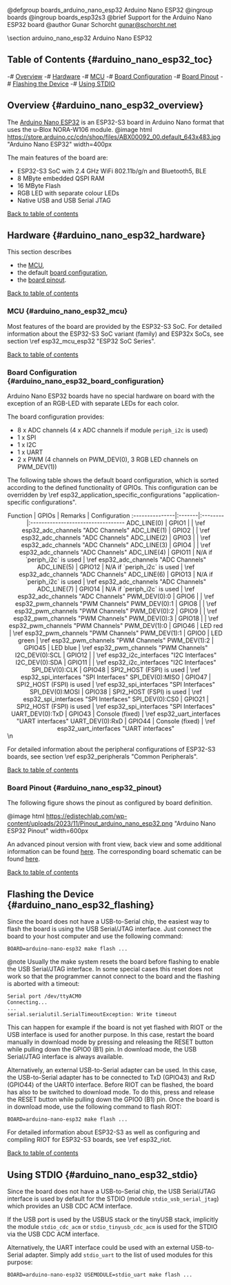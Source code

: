 <!--
SPDX-FileCopyrightText: 2025 Gunar Schorcht
SPDX-License-Identifier: LGPL-2.1-only
-->

@defgroup   boards_arduino_nano_esp32 Arduino Nano ESP32
@ingroup    boards
@ingroup    boards_esp32s3
@brief      Support for the Arduino Nano ESP32 board
@author     Gunar Schorcht <gunar@schorcht.net>

\section arduino_nano_esp32 Arduino Nano ESP32

## Table of Contents {#arduino_nano_esp32_toc}

-# [Overview](#arduino_nano_esp32_overview)
-# [Hardware](#arduino_nano_esp32_hardware)
    -# [MCU](#arduino_nano_esp32_mcu)
    -# [Board Configuration](#arduino_nano_esp32_board_configuration)
    -# [Board Pinout](#arduino_nano_esp32_pinout)
-# [Flashing the Device](#arduino_nano_esp32_flashing)
-# [Using STDIO](#arduino_nano_esp32_stdio)

## Overview {#arduino_nano_esp32_overview}

The [Arduino Nano ESP32](https://docs.arduino.cc/hardware/nano-esp32/) is an
ESP32-S3 board in Arduino Nano format that uses the u-Blox NORA-W106 module.
@image html https://store.arduino.cc/cdn/shop/files/ABX00092_00.default_643x483.jpg "Arduino Nano ESP32" width=400px

The main features of the board are:

- ESP32-S3 SoC with 2.4 GHz WiFi 802.11b/g/n and Bluetooth5, BLE
- 8 MByte embedded QSPI RAM
- 16 MByte Flash
- RGB LED with separate colour LEDs
- Native USB and USB Serial JTAG

[Back to table of contents](#arduino_nano_esp32_toc)

## Hardware {#arduino_nano_esp32_hardware}

This section describes

- the [MCU](#arduino_nano_esp32_mcu),
- the default [board configuration](#arduino_nano_esp32_board_configuration),
- the [board pinout](#arduino_nano_esp32_pinout).

[Back to table of contents](#arduino_nano_esp32_toc)

### MCU {#arduino_nano_esp32_mcu}

Most features of the board are provided by the ESP32-S3 SoC. For detailed
information about the ESP32-S3 SoC variant (family) and ESP32x SoCs,
see section \ref esp32_mcu_esp32 "ESP32 SoC Series".

[Back to table of contents](#arduino_nano_esp32_toc)

### Board Configuration {#arduino_nano_esp32_board_configuration}

Arduino Nano ESP32 boards have no special hardware on board with the exception
of an RGB-LED with separate LEDs for each color.

The board configuration provides:

- 8 x ADC channels (4 x ADC channels if module `periph_i2c` is used)
- 1 x SPI
- 1 x I2C
- 1 x UART
- 2 x PWM (4 channels on PWM_DEV(0), 3 RGB LED channels on PWM_DEV(1))

The following table shows the default board configuration, which is sorted
according to the defined functionality of GPIOs. This configuration can be
overridden by \ref esp32_application_specific_configurations
"application-specific configurations".

<center>
Function        | GPIOs  | Remarks | Configuration
:---------------|:-------|:--------|:----------------------------------
ADC_LINE(0)     | GPIO1  | | \ref esp32_adc_channels "ADC Channels"
ADC_LINE(1)     | GPIO2  | | \ref esp32_adc_channels "ADC Channels"
ADC_LINE(2)     | GPIO3  | | \ref esp32_adc_channels "ADC Channels"
ADC_LINE(3)     | GPIO4  | | \ref esp32_adc_channels "ADC Channels"
ADC_LINE(4)     | GPIO11 | N/A if `periph_i2c` is used | \ref esp32_adc_channels "ADC Channels"
ADC_LINE(5)     | GPIO12 | N/A if `periph_i2c` is used | \ref esp32_adc_channels "ADC Channels"
ADC_LINE(6)     | GPIO13 | N/A if `periph_i2c` is used | \ref esp32_adc_channels "ADC Channels"
ADC_LINE(7)     | GPIO14 | N/A if `periph_i2c` is used | \ref esp32_adc_channels "ADC Channels"
PWM_DEV(0):0    | GPIO6  |           | \ref esp32_pwm_channels "PWM Channels"
PWM_DEV(0):1    | GPIO8  |           | \ref esp32_pwm_channels "PWM Channels"
PWM_DEV(0):2    | GPIO9  |           | \ref esp32_pwm_channels "PWM Channels"
PWM_DEV(0):3    | GPIO18 |           | \ref esp32_pwm_channels "PWM Channels"
PWM_DEV(1):0    | GPIO46 | LED red   | \ref esp32_pwm_channels "PWM Channels"
PWM_DEV(1):1    | GPIO0  | LED green | \ref esp32_pwm_channels "PWM Channels"
PWM_DEV(1):2    | GPIO45 | LED blue  | \ref esp32_pwm_channels "PWM Channels"
I2C_DEV(0):SCL  | GPIO12 | | \ref esp32_i2c_interfaces "I2C Interfaces"
I2C_DEV(0):SDA  | GPIO11 | | \ref esp32_i2c_interfaces "I2C Interfaces"
SPI_DEV(0):CLK  | GPIO48 | SPI2_HOST (FSPI) is used | \ref esp32_spi_interfaces "SPI Interfaces"
SPI_DEV(0):MISO | GPIO47 | SPI2_HOST (FSPI) is used | \ref esp32_spi_interfaces "SPI Interfaces"
SPI_DEV(0):MOSI | GPIO38 | SPI2_HOST (FSPI) is used | \ref esp32_spi_interfaces "SPI Interfaces"
SPI_DEV(0):CS0  | GPIO21 | SPI2_HOST (FSPI) is used | \ref esp32_spi_interfaces "SPI Interfaces"
UART_DEV(0):TxD | GPIO43 | Console (fixed) | \ref esp32_uart_interfaces "UART interfaces"
UART_DEV(0):RxD | GPIO44 | Console (fixed) | \ref esp32_uart_interfaces "UART interfaces"
</center>
\n

For detailed information about the peripheral configurations of ESP32-S3
boards, see section \ref esp32_peripherals "Common Peripherals".

[Back to table of contents](#arduino_nano_esp32_toc)

### Board Pinout {#arduino_nano_esp32_pinout}

The following figure shows the pinout as configured by board definition.

@image html https://edistechlab.com/wp-content/uploads/2023/11/Pinout_arduino_nano_esp32.png "Arduino Nano ESP32 Pinout" width=600px

An advanced pinout version with front view, back view and some additional
information can be found
[here](https://docs.arduino.cc/resources/pinouts/ABX00083-full-pinout.pdf).
The corresponding board schematic can be found
[here](https://docs.arduino.cc/resources/schematics/ABX00083-schematics.pdf).

[Back to table of contents](#arduino_nano_esp32_toc)

## Flashing the Device {#arduino_nano_esp32_flashing}

Since the board does not have a USB-to-Serial chip, the easiest way to flash
the board is using the USB Serial/JTAG interface. Just connect the board to
your host computer and use the following command:
~~~~~~~~~~~~~~~~~~~~~~~~~~~~~~~~~~~~~~~~~~~~~~~~~~~~~~~~~~~~~~~~~~~~~~~~~~
BOARD=arduino-nano-esp32 make flash ...
~~~~~~~~~~~~~~~~~~~~~~~~~~~~~~~~~~~~~~~~~~~~~~~~~~~~~~~~~~~~~~~~~~~~~~~~~~

@note Usually the make system resets the board before flashing to enable the
USB Serial/JTAG interface. In some special cases this reset does not work so
that the programmer cannot connect to the board and the flashing is aborted
with a timeout:
```
Serial port /dev/ttyACM0
Connecting...
...
serial.serialutil.SerialTimeoutException: Write timeout
```
This can happen for example if the board is not yet flashed with RIOT or the
USB interface is used for another purpose. In this case, restart the board
manually in download mode by pressing and releasing the RESET button while
pulling down the GPIO0 (B1) pin. In download mode, the USB Serial/JTAG
interface is always available.

Alternatively, an external USB-to-Serial adapter can be used. In this case,
the USB-to-Serial adapter has to be connected to TxD (GPIO43) and RxD (GPIO44)
of the UART0 interface. Before RIOT can be flashed, the board has also to be
switched to download mode. To do this, press and release the RESET button
while pulling down the GPIO0 (B1) pin. Once the board is in download mode, use
the following command to flash RIOT:
~~~~~~~~~~~~~~~~~~~~~~~~~~~~~~~~~~~~~~~~~~~~~~~~~~~~~~~~~~~~~~~~~~~~~~~~~~
BOARD=arduino-nano-esp32 make flash ...
~~~~~~~~~~~~~~~~~~~~~~~~~~~~~~~~~~~~~~~~~~~~~~~~~~~~~~~~~~~~~~~~~~~~~~~~~~

For detailed information about ESP32-S3 as well as configuring and compiling
RIOT for ESP32-S3 boards, see \ref esp32_riot.

[Back to table of contents](#arduino_nano_esp32_toc)

## Using STDIO {#arduino_nano_esp32_stdio}

Since the board does not have a USB-to-Serial chip, the USB Serial/JTAG
interface is used by default for the STDIO (module `stdio_usb_serial_jtag`)
which provides an USB CDC ACM interface.

If the USB port is used by the USBUS stack or the tinyUSB stack, implicitly
the module `stdio_cdc_acm` or `stdio_tinyusb_cdc_acm` is used for the STDIO
via the USB CDC ACM interface.

Alternatively, the UART interface could be used with an external USB-to-Serial
adapter. Simply add `stdio_uart` to the list of used modules for this purpose:
~~~~~~~~~~~~~~~~~~~~~~~~~~~~~~~~~~~~~~~~~~~~~~~~~~~~~~~~~~~~~~~~~~~~~~~~~~
BOARD=arduino-nano-esp32 USEMODULE=stdio_uart make flash ...
~~~~~~~~~~~~~~~~~~~~~~~~~~~~~~~~~~~~~~~~~~~~~~~~~~~~~~~~~~~~~~~~~~~~~~~~~~
